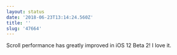 ```yaml
---
layout: status
date: '2018-06-23T13:14:24.560Z'
title: ''
slug: '47664'
---
```

Scroll performance has greatly improved in iOS 12 Beta 2! I love it.
